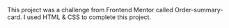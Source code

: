 This project was a challenge from Frontend Mentor called Order-summary-card. I used HTML & CSS to complete this project.
